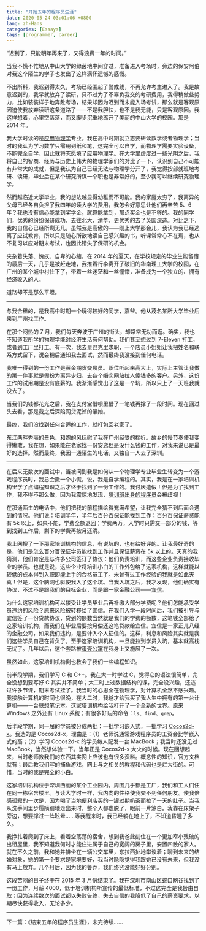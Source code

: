 ```yaml
---
title: "开始五年的程序员生涯"
date: 2020-05-24 03:01:06 +0800
lang: zh-Hans
categories: [Essays]
tags: [programmer, career]
---
```


“迟到了，只能明年再来了，又得浪费一年的时间。”

当我不慌不忙地从中山大学的绿茵地中间穿过，准备进入考场时，旁边的保安阿伯对我这个陌生的学子也发出了这样满怀遗憾的感慨。

不出所料，我迟到得太久，考场已经围起了警戒线，不再允许考生进入了。我是故意迟到的，我早就放弃了读研，只不过为了不辜负我交的考研费用，我得稍做些努力，比如装装样子地奔赴考场，结果却因为迟到而未能入场考试，那么就是客观原因迫使我放弃读研这条道路了——不是我胆怯，也不是我无能，只是客观原因。我这样想着，心里空落落，而又脚步沉重地离开了美丽的中山大学的校园。那是 2014 年。

我大学时读的是[应用物理学](https://zh.wikipedia.org/zh-hans/%E5%BA%94%E7%94%A8%E7%89%A9%E7%90%86%E5%AD%A6)专业。我在高中时期就立志要研读数学或者物理学；当时的我认为学习数学只需用到纸和笔，这完全可以自学，而物理学需要实验设备，不能完全自学，因此就将志愿填了应用物理学。在大学里虚度过一些光阴之后，我将自己的智商、经历与历史上伟大的物理学家们的对比了一下，认识到自己不可能有非常大的成就，但是我认为自己已经无法与物理学分开了，我觉得按部就班地考研、读研，毕业后在某个研究所谋一个职也是非常好的，至少我可以继续研究物理学。

然而越临近大学毕业，我的想法越显得幼稚而不可能。我的家庭太穷了，我离异的父母已经各自负担了我四年的读大学的费用，我怎会好意思让他们再辛苦 5、6 年？我也没有信心能拿到奖学金，就算能拿到，那点奖金也是不够的。我的同学们，优秀的纷纷保研成功，去往北大、清华，更优秀的去了英国深造。对比之下，我的自信心已经所剩无几，虽然我是高傲的——刚上大学那会儿，我认为我已经逃离了应试教育，所以只是随心所欲地读自己感兴趣的书，听课常常心不在焉，也从不复习以应对期末考试，也因此错失了保研的机会。

夹杂着失落、愧疚、自卑的心绪，在 2014 年的夏天，在学校规定的毕业生能留宿的最后一天，几乎是被赶走地，我推着行李离开了破旧的华南理工大学的校园，在广州的某个城中村住下了，带着一丝迷茫和一丝憧憬，准备成为一个独立的、拥有经济收入的人。

道路却不是那么平坦。

---

与我合租的，是我高中时期一个玩得较好的同学，嘉爷。他从茂名某所大学毕业后来到广州找工作。

在那个闷热的 7 月，我们每天奔波于广州的街头，却常常无功而返。确实，我也不知道我所学的物理学能对经济生活有何帮助。我们甚至想过到 7-Eleven 打工，或者到工厂里打工。有一次，我去星巴克里求职，一个店员小姐姐让我把姓名和联系方式留下，说会稍后通知我去面试，然而最终我没接到任何电话。

我唯一得到的一份工作是黄金期货交易员。职位听起来高大上，实际上主管让我做的第一件事就是假扮为离异少妇，去各个婚恋网站拉人傻钱多的客户。另外，这份工作的试用期是没有底薪的。我渐渐感觉出了这是一个坑，所以只上了一天班我就没去了。

当我们的钱都花光之后，我在支付宝借呗里借了一笔钱再撑了一段时间。现在回过头去看，那是我之后深陷网贷泥淖的肇始。

最终，我们没找到任何合适的工作，就打包回老家了。

东江两畔秀丽的景色、和煦的风抚慰了我在广州经受的挫折。故乡的慢节奏使我变得懒散，我在想，如果能在老家找一份安逸但是没什么钱的工作，对我来说已是最好的选择。然而最终，我因一通陌生的电话，又独自一人去了深圳。

---

在后来无数次的面试中，当被问到我是如何从一个物理学专业毕业生转变为一个游戏程序员时，我总会撒一个小慌，说，我是自学编程的。其实，我是在一家培训机构里学了点编程知识之后才终于找到了一份工作的。我讨厌造假！但是为了找到工作，我不得不那么做，因为我震惊地发现，[培训班出身的程序员](https://www.zhihu.com/question/38911995)会被歧视！

在那通陌生的电话中，他们把我的前程描绘得充满希望，让我完全猜不到后面会遇到的情况。他们说：培训半年，半年后百分百保证能找到工作；百分百保证薪资能有 5k 以上，如果不能，学费全额退回；学费两万，入学时只需交一部分的钱，等到找到工作后，剩下的学费再按月还清。

我上网搜了一下那家培训机构的信息，有说坑的，也有给好评的。让我最好奇的是，他们是怎么百分百保证学员能找到工作并且保证薪资在 5k 以上的。天真的我猜测，他们肯定是与许多公司签订了协议：他们负责培训，而这些企业负责接收毕业的学员。也就是说，这些企业将培训小白的工作外包给了这家机构，这样就能以较低的成本得到入职即能上手的合格员工了。未曾有过工作经验的我就是如此天真！但是，这个脑洞也驱使我入了这个坑。当我入坑之后，我才发现，他们确实有协议，不过不是跟我们的目标企业，而是跟一家金融公司——[宜信](https://www.creditease.com/)。

为什么这家培训机构可以接受让学员毕业后再补缴大部分学费呢？他们怎能承受学员违约的风险？原来风险被转移给了宜信。在我们入学一段时间后，我们被引导与宜信签了一份贷款协议，贷到的额数当然就是我们的学费的额数，这笔钱全部给了这家培训机构，而我们在毕业后要按月偿还这笔贷款给宜信。宜信是一家正儿八经的金融公司，如果我们违约，是要计入个人征信的。这样，利息和风险其实就是我们这些学员自己在背负了。至于这家培训机构，一旦能拉到学员入坑，基本就高枕无忧了。几年以后，这个套路被[蛋壳公寓](https://36kr.com/p/1722515718145)在我身上又施展了一次。

虽然如此，这家培训机构倒也教会了我们一些编程知识。

前半段学期，我们学习 C 和 C++。我在大一时学过 C，觉得它的语法很简单，完全没想到要写好 C 其实并不简单；大二时上过数据结构的课，完全没兴趣，还逃过许多节课，期末考试挂了。我当时的心思全在物理学，对计算机全然不感兴趣。我接触计算机的时间也很晚，在大二时，我爸才给我买了我人生中拥有的第一台计算机——一台联想笔记本。这家培训机构给我打开了一个全新的世界。原来 Windows 之外还有 Linux 系统；有很多好玩的命令：`ls`、`find`、`grep`。

后半段学期，同一届的学员被分成两批：一批学习嵌入式，一批学习 [Cocos2d-x](https://www.cocos.com/products#Cocos2d-x)。我选的是 Cocos2d-x，理由是：（1）老师说通常游戏程序员的工资会比学嵌入式的高；（2）学习 Cocos2d-x 的学员每人配发一台 MacBook；我当时还没见过 MacBook，当然想体验一下。当年正是 Cocos2d-x 大火的时候。现在回想起来，当时老师教我们的东西其实网上应该也有很多资料。概念性的知识，官方文档就有；最后教我们写的捕鱼游戏，网上与之相关的教程和代码也是烂大街的。可惜，当时的我是完全的小白。

这家培训机构位于深圳西丽的某个工业园内，周围几乎都是工厂，我们和工人们住在同一栋宿舍楼里。与读大学时一样，我内向的性格使我交不到任何朋友。使我倍感孤寂的一次是，因为喝了当地便利店买的一罐过期奶茶而拉了一天的肚子。当我从洗手间里步履蹒跚地走出来时，整个人都虚脱了，眼前一片煞白。我靠在床架子旁边，想要撑过一阵眩晕……等我醒来时，我已经躺在地上了，不知道昏睡了多久。

我挣扎着爬到了床上，看着空荡荡的宿舍，想到我爸此刻住在一个更加窄小残破的出租屋里，我不知道我何时才能住进属于自己的宽阔的房子里，安置四散的家人。就在不久之前，我和她并排坐在一辆公交车里，东拉西扯地攀谈着；聊到未来的结婚对象，她的第一个要求是家境要好，我当时隐隐觉得我跟她已没有未来，但我没有马上放弃。几个月后，因为我的鲁莽，我们终究没能好好分别。

这段苦闷的日子终于在 2015 年 3 月份结束了。我在深圳市南山区蛇口网谷找到了一份工作，月薪 4000，低于培训机构所宣传的最低标准，不过这完全是我咎由自取；因为连续数次的面试都以失败告终，失去自信的我降低了自己的薪资要求，以期尽快获得收入，无论多少。

---

下一篇：《结束五年的程序员生涯》，未完待续……

